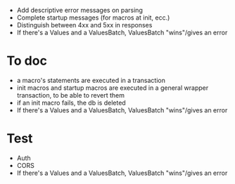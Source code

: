 - Add descriptive error messages on parsing
- Complete startup messages (for macros at init, ecc.)
- Distinguish between 4xx and 5xx in responses
- If there's a Values and a ValuesBatch, ValuesBatch "wins"/gives an error

# To doc

- a macro's statements are executed in a transaction
- init macros and startup macros are executed in a general wrapper transaction, to be able to revert them
- if an init macro fails, the db is deleted
- If there's a Values and a ValuesBatch, ValuesBatch "wins"/gives an error

# Test

- Auth
- CORS
- If there's a Values and a ValuesBatch, ValuesBatch "wins"/gives an error

